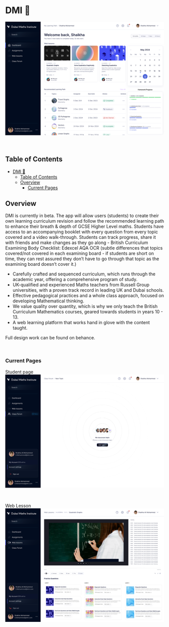 # DMI 📝

![studentDashboard](./README-Assets/studentDashboard.svg)

<br>

## Table of Contents

- [DMI 📝](#dmi-)
  - [Table of Contents](#table-of-contents)
  - [Overview](#overview)
    - [Current Pages](#current-pages)

## Overview

<!-- GitHub-Finder is a Dockerized full stack MERN app built using `docker-dompose` and `Nginx` to leverage the `GitHub API` and returns Github user profiles, including their most recent repositories, followers, following, public gist, and location. Design, functionality, usability and intergration of containers and proxies were the main focus. -->

DMI is currently in beta. The app will allow users (students) to create their own learning curriculum revision and follow the recommended learning path to enhance their breath & depth of GCSE Higher Level maths. Students have access to an accompanying booklet with every question from every topic covered and a video walk-through.
Students can track progress, share it with friends and make changes as they go along - British Curriculum Examining Body Checklist: Edexcel AQA OCR (subtle differences that topics covered/not covered in each examining board - if students are short on time, they can rest assured they don’t have to go through that topic as the examining board doesn’t cover it.)

- Carefully crafted and sequenced curriculum, which runs through the academic year, offering a comprehensive program of study.
- UK-qualified and experienced Maths teachers from Russell Group universities, with a proven track record in leading UK and Dubai schools.
- Effective pedagogical practices and a whole class approach, focused on developing Mathematical thinking.
- We value quality over quantity, which is why we only teach the British Curriculum Mathematics courses, geared towards students in years 10 - 13.
- A web learning platform that works hand in glove with the content taught.

Full design work can be found on behance.

<!-- <a href="https://www.behance.net/portfolio/editor?project_id=164626013"  target="_blank">![Behance](https://img.shields.io/badge/Behance-1769ff?style=for-the-badge&logo=behance&logoColor=white)</a> -->

<br>

<!-- ## Technical Architecture Diagram -->

<!-- [![Github Finder Gif](/README-Assets/TechnicalArchitectureDiagram.svg)][romie] -->

<!-- ## Technologies Used -->

### Current Pages

Student page
![studentForum](./README-Assets/studentForum.svg)

<br>

Web Lesson
![webLesson](./README-Assets/webLesson.svg)

<!-- Clone the repo and make sure you have the following installed on your machine:

```
  Node.js
  npm
  Docker

``` -->
